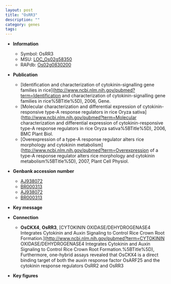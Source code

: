 ```yaml
---
layout: post
title: "OsRR3"
description: ""
category: genes
tags: 
---
```


* **Information**  
    + Symbol: OsRR3  
    + MSU: [LOC_Os02g58350](http://rice.plantbiology.msu.edu/cgi-bin/ORF_infopage.cgi?orf=LOC_Os02g58350)  
    + RAPdb: [Os02g0830200](http://rapdb.dna.affrc.go.jp/viewer/gbrowse_details/irgsp1?name=Os02g0830200)  

* **Publication**  
    + [Identification and characterization of cytokinin-signalling gene families in rice](http://www.ncbi.nlm.nih.gov/pubmed?term=Identification and characterization of cytokinin-signalling gene families in rice%5BTitle%5D), 2006, Gene.
    + [Molecular characterization and differential expression of cytokinin-responsive type-A response regulators in rice Oryza sativa](http://www.ncbi.nlm.nih.gov/pubmed?term=Molecular characterization and differential expression of cytokinin-responsive type-A response regulators in rice Oryza sativa%5BTitle%5D), 2006, BMC Plant Biol.
    + [Overexpression of a type-A response regulator alters rice morphology and cytokinin metabolism](http://www.ncbi.nlm.nih.gov/pubmed?term=Overexpression of a type-A response regulator alters rice morphology and cytokinin metabolism%5BTitle%5D), 2007, Plant Cell Physiol.

* **Genbank accession number**  
    + [AJ938072](http://www.ncbi.nlm.nih.gov/nuccore/AJ938072)
    + [BR000313](http://www.ncbi.nlm.nih.gov/nuccore/BR000313)
    + [AJ938072](http://www.ncbi.nlm.nih.gov/nuccore/AJ938072)
    + [BR000313](http://www.ncbi.nlm.nih.gov/nuccore/BR000313)

* **Key message**  

* **Connection**  
    + __OsCKX4__, __OsRR3__, [CYTOKININ OXIDASE/DEHYDROGENASE4 Integrates Cytokinin and Auxin Signaling to Control Rice Crown Root Formation.](http://www.ncbi.nlm.nih.gov/pubmed?term=CYTOKININ OXIDASE/DEHYDROGENASE4 Integrates Cytokinin and Auxin Signaling to Control Rice Crown Root Formation.%5BTitle%5D),  Furthermore, one-hybrid assays revealed that OsCKX4 is a direct binding target of both the auxin response factor OsARF25 and the cytokinin response regulators OsRR2 and OsRR3

* **Key figures**  


